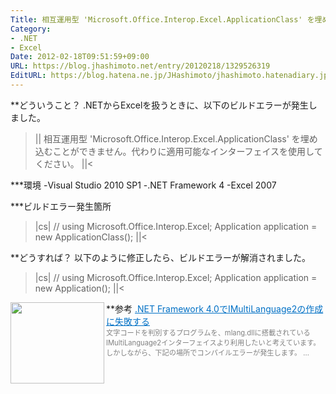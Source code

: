 ```yaml
---
Title: 相互運用型 'Microsoft.Office.Interop.Excel.ApplicationClass' を埋め込むことができません。代わりに適用可能なインターフェイスを使用してください。
Category:
- .NET
- Excel
Date: 2012-02-18T09:51:59+09:00
URL: https://blog.jhashimoto.net/entry/20120218/1329526319
EditURL: https://blog.hatena.ne.jp/JHashimoto/jhashimoto.hatenadiary.jp/atom/entry/12921228815717256735
---
```



**どういうこと？
.NETからExcelを扱うときに、以下のビルドエラーが発生しました。
>||
相互運用型 'Microsoft.Office.Interop.Excel.ApplicationClass' を埋め込むことができません。代わりに適用可能なインターフェイスを使用してください。
||<

***環境
-Visual Studio 2010 SP1
-.NET Framework 4
-Excel 2007

***ビルドエラー発生箇所
>|cs|
// using Microsoft.Office.Interop.Excel;
Application application = new ApplicationClass();
||<

**どうすれば？
以下のように修正したら、ビルドエラーが解消されました。
>|cs|
// using Microsoft.Office.Interop.Excel;
Application application = new Application();
||<

**参考
<a href="http://social.msdn.microsoft.com/Forums/ja-JP/b057d488-b8d8-42ee-946c-672669d1a6d7/net-framework-40imultilanguage2?forum=csharpgeneralja" target="_blank"><img class="alignleft" align="left" border="0" src="http://capture.heartrails.com/150x130/shadow?http://social.msdn.microsoft.com/Forums/ja-JP/b057d488-b8d8-42ee-946c-672669d1a6d7/net-framework-40imultilanguage2?forum=csharpgeneralja" alt="" width="150" height="130" /></a><a style="color:#0070C5;" href="http://social.msdn.microsoft.com/Forums/ja-JP/b057d488-b8d8-42ee-946c-672669d1a6d7/net-framework-40imultilanguage2?forum=csharpgeneralja" target="_blank">.NET Framework 4.0でIMultiLanguage2の作成に失敗する</a><a href="http://b.hatena.ne.jp/entry/http://social.msdn.microsoft.com/Forums/ja-JP/b057d488-b8d8-42ee-946c-672669d1a6d7/net-framework-40imultilanguage2?forum=csharpgeneralja" target="_blank"><img border="0" src="http://b.hatena.ne.jp/entry/image/http://social.msdn.microsoft.com/Forums/ja-JP/b057d488-b8d8-42ee-946c-672669d1a6d7/net-framework-40imultilanguage2?forum=csharpgeneralja" alt="" /></a><br><span style="color: #808080;font-size: 80%;">文字コードを判別するプログラムを、mlang.dllに搭載されているIMultiLanguage2インターフェイスより利用したいと考えています。しかしながら、下記の場所でコンパイルエラーが発生します。 ...</span><br style="clear:both;" />
